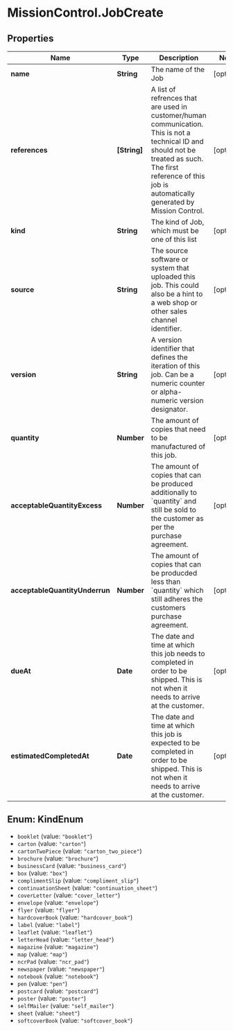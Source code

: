 # MissionControl.JobCreate

## Properties
Name | Type | Description | Notes
------------ | ------------- | ------------- | -------------
**name** | **String** | The name of the Job | [optional] 
**references** | **[String]** | A list of refrences that are used in customer/human communication. This is not a technical ID and should not be treated as such. The first reference of this job is automatically generated by Mission Control. | [optional] 
**kind** | **String** | The kind of Job, which must be one of this list | [optional] 
**source** | **String** | The source software or system that uploaded this job. This could also be a hint to a web shop or other sales channel identifier. | [optional] 
**version** | **String** | A version identifier that defines the iteration of this job. Can be a numeric counter or alpha-numeric version designator. | [optional] 
**quantity** | **Number** | The amount of copies that need to be manufactured of this job. | [optional] 
**acceptableQuantityExcess** | **Number** | The amount of copies that can be produced additionally to &#x60;quantity&#x60; and still be sold to the customer as per the purchase agreement. | [optional] 
**acceptableQuantityUnderrun** | **Number** | The amount of copies that can be producded less than &#x60;quantity&#x60; which still adheres the customers purchase agreement. | [optional] 
**dueAt** | **Date** | The date and time at which this job needs to completed in order to be shipped. This is not when it needs to arrive at the customer. | [optional] 
**estimatedCompletedAt** | **Date** | The date and time at which this job is expected to be completed in order to be shipped. This is not when it needs to arrive at the customer. | [optional] 

<a name="KindEnum"></a>
## Enum: KindEnum

* `booklet` (value: `"booklet"`)
* `carton` (value: `"carton"`)
* `cartonTwoPiece` (value: `"carton_two_piece"`)
* `brochure` (value: `"brochure"`)
* `businessCard` (value: `"business_card"`)
* `box` (value: `"box"`)
* `complimentSlip` (value: `"compliment_slip"`)
* `continuationSheet` (value: `"continuation_sheet"`)
* `coverLetter` (value: `"cover_letter"`)
* `envelope` (value: `"envelope"`)
* `flyer` (value: `"flyer"`)
* `hardcoverBook` (value: `"hardcover_book"`)
* `label` (value: `"label"`)
* `leaflet` (value: `"leaflet"`)
* `letterHead` (value: `"letter_head"`)
* `magazine` (value: `"magazine"`)
* `map` (value: `"map"`)
* `ncrPad` (value: `"ncr_pad"`)
* `newspaper` (value: `"newspaper"`)
* `notebook` (value: `"notebook"`)
* `pen` (value: `"pen"`)
* `postcard` (value: `"postcard"`)
* `poster` (value: `"poster"`)
* `selfMailer` (value: `"self_mailer"`)
* `sheet` (value: `"sheet"`)
* `softcoverBook` (value: `"softcover_book"`)

